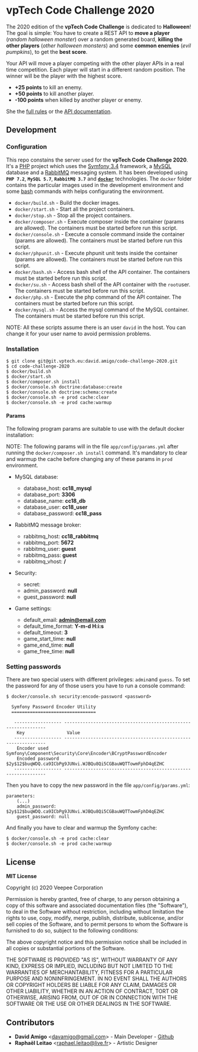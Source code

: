 
# vpTech Code Challenge 2020

The 2020 edition of the **vpTech Code Challenge** is dedicated to **Halloween**!
The goal is simple:
You have to create a REST API
to **move a player** (_random halloween monster_)
over a random generated board,
**killing the other players** (_other halloween monsters_)
and some **common enemies** (_evil pumpkins_),
to get the **best score**.

Your API will move a player competing with the other player APIs in a real time competition.
Each player will start in a different random position.
The winner will be the player with the highest score.

* **+25 points** to kill an enemy.
* **+50 points** to kill another player.
* **-100 points** when killed by another player or enemy.

She the [full rules](docs/rules.md) or the [API documentation](docs/api.md).

## Development

### Configuration

This repo constains the server used for the **vpTech Code Challenge 2020**.
It's a [PHP](http://php.net/) project which uses the [Symfony 3.4](https://symfony.com/) framework, a [MySQL](https://www.mysql.com/) database and a [RabbitMQ](https://www.rabbitmq.com/) messaging system.
It has been developed using **`PHP 7.2`**, **`MySQL 5.7`**, **`RabbitMQ 3.7`** and **[`docker`](https://www.docker.com/)** technologies.
The `docker` folder contains the particular images used in the development environment and some [bash](https://www.gnu.org/software/bash/) commands with helps configurating the environment.

- `docker/build.sh` - Build the docker images.
- `docker/start.sh` - Start all the project containers.
- `docker/stop.sh` - Stop all the project containers.
- `docker/composer.sh` - Execute composer inside the container (params are allowed). The containers must be started before run this script.
- `docker/console.sh` - Execute a console command inside the container (params are allowed). The containers must be started before run this script.
- `docker/phpunit.sh` - Execute phpunit unit tests inside the container (params are allowed). The containers must be started before run this script.
- `docker/bash.sh` - Access bash shell of the API container. The containers must be started before run this script.
- `docker/su.sh` - Access bash shell of the API container with the `root`user. The containers must be started before run this script.
- `docker/php.sh` - Execute the php command of the API container. The containers must be started before run this script.
- `docker/mysql.sh` - Access the mysql command of the MySQL container. The containers must be started before run this script.

NOTE: All these scripts assume there is an user `david` in the host.
You can change it for your user name to avoid permission problems.

### Installation

```
$ git clone git@git.vptech.eu:david.amigo/code-challenge-2020.git
$ cd code-challenge-2020
$ docker/build.sh
$ docker/start.sh
$ docker/composer.sh install
$ docker/console.sh doctrine:database:create
$ docker/console.sh doctrine:schema:create
$ docker/console.sh -e prod cache:clear
$ docker/console.sh -e prod cache:warmup
```

#### Params

The following program params are suitable to use with the default docker installation:

NOTE: The following params will in the file `app/config/params.yml` after running
the `docker/composer.sh install` command.
It's mandatory to clear and warmup the cache before changing any of these params
in `prod` environment.

* MySQL database:
    * database_host: **cc18_mysql**
    * database_port: **3306**
    * database_name: **cc18_db**
    * database_user: **cc18_user**
    * database_password: **cc18_pass**

* RabbitMQ message broker:
    * rabbitmq_host: **cc18_rabbitmq**
    * rabbitmq_port: **5672**
    * rabbitmq_user: **guest**
    * rabbitmq_pass: **guest**
    * rabbitmq_vhost: **/**

* Security:
    * secret: **<super-secret-string>**
    * admin_password: **null**
    * guest_password: **null**

* Game settings:
    * default_email: **<admin@email.com>**
    * default_time_format: **Y-m-d H:i:s**
    * default_timeout: **3**
    * game_start_time: **null**
    * game_end_time: **null**
    * game_free_time: **null**

### Setting passwords

There are two special users with different privileges: `admin`and `guess`.
To set the password for any of those users you have to run a console command:

```
$ docker/console.sh security:encode-password <password>
  
  Symfony Password Encoder Utility
  ================================
  
   ------------------ ---------------------------------------------------------------
    Key                Value
   ------------------ ---------------------------------------------------------------
    Encoder used       Symfony\Component\Security\Core\Encoder\BCryptPasswordEncoder
    Encoded password   $2y$12$buqWDQ.ca9ICbPg9JUNvi.WJBQu8Qi5CGBauWQTTowmFphD4qEZHC
   ------------------ ---------------------------------------------------------------
```

Then you have to copy the new password in the file `app/config/params.yml`:

```
parameters:
    (...)
    admin_password: $2y$12$buqWDQ.ca9ICbPg9JUNvi.WJBQu8Qi5CGBauWQTTowmFphD4qEZHC
    guest_password: null
```

And finally you have to clear and warmup the Symfony cache:

```
$ docker/console.sh -e prod cache:clear
$ docker/console.sh -e prod cache:warmup
```

## License

**MIT License**

Copyright (c) 2020 Veepee Corporation

Permission is hereby granted, free of charge, to any person obtaining a copy
of this software and associated documentation files (the "Software"), to deal
in the Software without restriction, including without limitation the rights
to use, copy, modify, merge, publish, distribute, sublicense, and/or sell
copies of the Software, and to permit persons to whom the Software is
furnished to do so, subject to the following conditions:

The above copyright notice and this permission notice shall be included in all
copies or substantial portions of the Software.

THE SOFTWARE IS PROVIDED "AS IS", WITHOUT WARRANTY OF ANY KIND, EXPRESS OR
IMPLIED, INCLUDING BUT NOT LIMITED TO THE WARRANTIES OF MERCHANTABILITY,
FITNESS FOR A PARTICULAR PURPOSE AND NONINFRINGEMENT. IN NO EVENT SHALL THE
AUTHORS OR COPYRIGHT HOLDERS BE LIABLE FOR ANY CLAIM, DAMAGES OR OTHER
LIABILITY, WHETHER IN AN ACTION OF CONTRACT, TORT OR OTHERWISE, ARISING FROM,
OUT OF OR IN CONNECTION WITH THE SOFTWARE OR THE USE OR OTHER DEALINGS IN THE
SOFTWARE.

## Contributors

* **David Amigo** <[davamigo@gmail.com](mailto:davamigo@gmail.com)> - Main Developer - [Github](https://github.com/davamigo)
* **Raphaël Leitao** <[raphael.leitao@live.fr](mailto:raphael.leitao@live.fr)> - Artistic Designer
